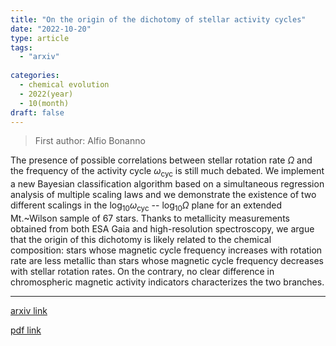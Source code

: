 ```yaml
---
title: "On the origin of the dichotomy of stellar activity cycles"
date: "2022-10-20"
type: article
tags:
  - "arxiv"
  
categories:
  - chemical evolution
  - 2022(year)
  - 10(month)
draft: false
---
```

> First author: Alfio Bonanno

 The presence of possible correlations between stellar rotation rate $\Omega$
and the frequency of the activity cycle $\omega_\mathrm{cyc}$ is still much
debated. We implement a new Bayesian classification algorithm based on a
simultaneous regression analysis of multiple scaling laws and we demonstrate
the existence of two different scalings in the $\log_{10} \omega_\mathrm{cyc}$
-- $\log_{10} \Omega$ plane for an extended Mt.~Wilson sample of 67 stars.
Thanks to metallicity measurements obtained from both ESA Gaia and
high-resolution spectroscopy, we argue that the origin of this dichotomy is
likely related to the chemical composition: stars whose magnetic cycle
frequency increases with rotation rate are less metallic than stars whose
magnetic cycle frequency decreases with stellar rotation rates. On the
contrary, no clear difference in chromospheric magnetic activity indicators
characterizes the two branches.

---
[arxiv link](http://arxiv.org/abs/2210.11305v1)

[pdf link](http://arxiv.org/pdf/2210.11305v1)